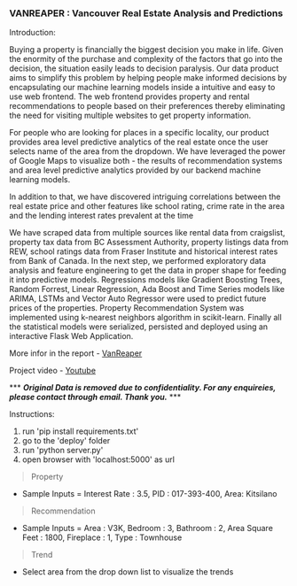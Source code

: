 ### VANREAPER : Vancouver Real Estate Analysis and Predictions

Introduction:

Buying a property is financially the biggest decision you make in life. Given the enormity of the purchase and complexity of the factors that go into the decision, the situation easily leads to decision paralysis. Our data product aims to simplify this problem by helping people make informed decisions by encapsulating our machine learning models inside a intuitive and easy to use web frontend. The web frontend provides property and rental recommendations to people based on their preferences thereby eliminating the need for visiting multiple websites to get property information.	

For people who are looking for places in a specific locality, our product provides area level predictive analytics of the real estate once the user selects name of the area from the dropdown. We have leveraged the power of Google Maps to visualize both - the results of recommendation systems and area level predictive analytics provided by our backend machine learning models. 

In addition to that, we have discovered intriguing correlations between the real estate price and other features like school rating, crime rate in the area and the lending interest rates prevalent at the time 

We have scraped data from multiple sources like rental data from craigslist, property tax data from BC Assessment Authority, property listings data from REW, school ratings data from Fraser Institute and historical interest rates from Bank of Canada. In the next step, we performed exploratory data analysis and feature engineering to get the data in proper shape for feeding it into predictive models. Regressions models like Gradient Boosting Trees, Random Forrest, Linear Regression, Ada Boost and Time Series models like ARIMA, LSTMs and Vector Auto Regressor were used to predict future prices of the properties. Property Recommendation System was implemented using k-nearest neighbors algorithm in scikit-learn. Finally all the statistical models were serialized, persisted and deployed using an interactive Flask Web Application.

More infor in the report - [VanReaper](https://github.com/pavankosaraju/VanReaper/blob/master/VANREAPER%20%E2%80%93%20Vancouver%20Real%20Estate%20Analysis%20and%20Predictions.pdf)

Project video - [Youtube](https://www.youtube.com/watch?v=ucRwm4dBVGs)

*** ***Original Data is removed due to confidentiality. For any enquireies, please contact through email. Thank you.*** ***

Instructions:

1. run 'pip install requirements.txt'
2. go to the 'deploy' folder
3. run 'python server.py'
4. open browser with 'localhost:5000' as url

>Property 
- Sample Inputs = Interest Rate : 3.5, PID : 017-393-400, Area: Kitsilano

>Recommendation
- Sample Inputs = Area : V3K, Bedroom : 3, Bathroom : 2, Area Square Feet : 1800, Fireplace : 1, Type : Townhouse 

>Trend
- Select area from the drop down list to visualize the trends

